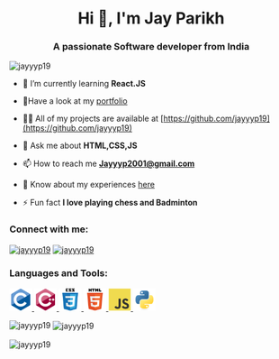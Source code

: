 <h1 align="center">Hi 👋, I'm Jay Parikh</h1>
<h3 align="center">A passionate Software developer from India</h3>

<p align="left"> <img src="https://komarev.com/ghpvc/?username=jayyyp19&label=Profile%20views&color=brightgreen&style=flat" alt="jayyyp19" /> </p>


- 🌱 I’m currently learning **React.JS**

- 🤝Have a look at my [portfolio](https://jayyyp19.github.io/portfolio/)

- 👨‍💻 All of my projects are available at [https://github.com/jayyyp19](https://github.com/jayyyp19)

- 💬 Ask me about **HTML,CSS,JS**

- 📫 How to reach me **Jayyyp2001@gmail.com**


- 📄 Know about my experiences [here](https://drive.google.com/file/d/1JzUwe4m7PEwBQ17Jzl6xqmxeSFis26-P/view?usp=drivesdk)

- ⚡ Fun fact **I love playing chess and Badminton**

<h3 align="left">Connect with me:</h3>
<p align="left">
<a href="https://twitter.com/jayyyp19" target="blank"><img align="center" src="https://raw.githubusercontent.com/rahuldkjain/github-profile-readme-generator/master/src/images/icons/Social/twitter.svg" alt="jayyyp19" height="30" width="40" /></a>
<a href="https://linkedin.com/in/jayyyp19" target="blank"><img align="center" src="https://raw.githubusercontent.com/rahuldkjain/github-profile-readme-generator/master/src/images/icons/Social/linked-in-alt.svg" alt="jayyyp19" height="30" width="40" /></a>
</p>

<h3 align="left">Languages and Tools:</h3>
<p align="left"> <a href="https://www.cprogramming.com/" target="_blank" rel="noreferrer"> <img src="https://raw.githubusercontent.com/devicons/devicon/master/icons/c/c-original.svg" alt="c" width="40" height="40"/> </a> <a href="https://www.w3schools.com/cpp/" target="_blank" rel="noreferrer"> <img src="https://raw.githubusercontent.com/devicons/devicon/master/icons/cplusplus/cplusplus-original.svg" alt="cplusplus" width="40" height="40"/> </a> <a href="https://www.w3schools.com/css/" target="_blank" rel="noreferrer"> <img src="https://raw.githubusercontent.com/devicons/devicon/master/icons/css3/css3-original-wordmark.svg" alt="css3" width="40" height="40"/> </a> <a href="https://www.w3.org/html/" target="_blank" rel="noreferrer"> <img src="https://raw.githubusercontent.com/devicons/devicon/master/icons/html5/html5-original-wordmark.svg" alt="html5" width="40" height="40"/> </a> <a href="https://developer.mozilla.org/en-US/docs/Web/JavaScript" target="_blank" rel="noreferrer"> <img src="https://raw.githubusercontent.com/devicons/devicon/master/icons/javascript/javascript-original.svg" alt="javascript" width="40" height="40"/> </a> <a href="https://www.python.org" target="_blank" rel="noreferrer"> <img src="https://raw.githubusercontent.com/devicons/devicon/master/icons/python/python-original.svg" alt="python" width="40" height="40"/> </a> </p>

<p><img align="left" src="https://github-readme-stats.vercel.app/api/top-langs?username=jayyyp19&show_icons=true&locale=en&layout=compact" alt="jayyyp19" /></p>

<p>&nbsp;<img align="center" src="https://github-readme-stats.vercel.app/api?username=jayyyp19&show_icons=true&locale=en" alt="jayyyp19" /></p>

<p><img align="center" src="https://github-readme-streak-stats.herokuapp.com/?user=jayyyp19&" alt="jayyyp19" /></p>

